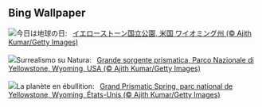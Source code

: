 ## Bing Wallpaper
![](https://www.bing.com/th?id=OHR.YellowstoneSpring_JA-JP1684502274_UHD.jpg&w=1000)今日は地球の日:&nbsp;&ensp;[イエローストーン国立公園, 米国 ワイオミング州 (© Ajith Kumar/Getty Images)](https://www.bing.com/th?id=OHR.YellowstoneSpring_JA-JP1684502274_UHD.jpg)
<br><br/>
![](https://www.bing.com/th?id=OHR.YellowstoneSpring_IT-IT1564316273_UHD.jpg&w=1000)Surrealismo su Natura:&nbsp;&ensp;[Grande sorgente prismatica, Parco Nazionale di Yellowstone, Wyoming, USA (© Ajith Kumar/Getty Images)](https://www.bing.com/th?id=OHR.YellowstoneSpring_IT-IT1564316273_UHD.jpg)
<br><br/>
![](https://www.bing.com/th?id=OHR.YellowstoneSpring_FR-FR1648362010_UHD.jpg&w=1000)La planète en ébullition:&nbsp;&ensp;[Grand Prismatic Spring, parc national de Yellowstone, Wyoming, États-Unis (© Ajith Kumar/Getty Images)](https://www.bing.com/th?id=OHR.YellowstoneSpring_FR-FR1648362010_UHD.jpg)
<br><br/>
